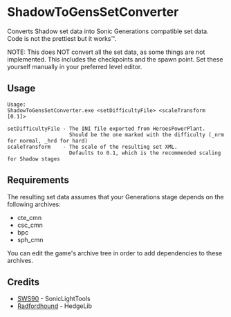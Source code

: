 # ShadowToGensSetConverter
Converts Shadow set data into Sonic Generations compatible set data. Code is not the prettiest but it works:tm:.

NOTE: This does NOT convert all the set data, as some things are not implemented. This includes the checkpoints and the spawn point. Set these yourself manually in your preferred level editor.

## Usage
```
Usage:
ShadowToGensSetConverter.exe <setDifficultyFile> <scaleTransform [0.1]>

setDifficultyFile - The INI file exported from HeroesPowerPlant. 
                    Should be the one marked with the difficulty (_nrm for normal, _hrd for hard)
scaleTransform    - The scale of the resulting set XML. 
                    Defaults to 0.1, which is the recommended scaling for Shadow stages
```

## Requirements
The resulting set data assumes that your Generations stage depends on the following archives:

- cte_cmn
- csc_cmn
- bpc
- sph_cmn

You can edit the game's archive tree in order to add dependencies to these archives.

## Credits

- [SWS90](https://github.com/SWS90) - SonicLightTools
- [Radfordhound](https://github.com/Radfordhound) - HedgeLib

